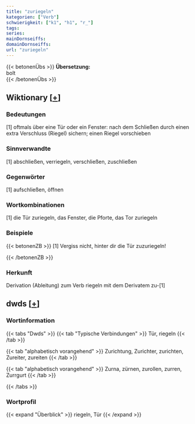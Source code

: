 ```yaml
---
title: "zuriegeln"
kategorien: ["Verb"]
schwierigkeit: ["k1", "h1", "r_"]
tags:
series:
mainDornseiffs:
domainDornseiffs:
url: "zuriegeln"
---
```


{{< betonenÜbs >}}
**Übersetzung:**  
bolt  
{{< /betonenÜbs >}}

## Wiktionary [[+](https://de.wiktionary.org/wiki/zuriegeln)]

### Bedeutungen
[1] oftmals über eine Tür oder ein Fenster: nach dem Schließen durch einen extra Verschluss (Riegel) sichern; einen Riegel vorschieben  

### Sinnverwandte
[1] abschließen, verriegeln, verschließen, zuschließen  

### Gegenwörter
[1] aufschließen, öffnen  

### Wortkombinationen
[1] die Tür zuriegeln, das Fenster, die Pforte, das Tor zuriegeln  

### Beispiele
{{< betonenZB >}}
[1] Vergiss nicht, hinter dir die Tür zuzuriegeln!  

{{< /betonenZB >}}
### Herkunft
Derivation (Ableitung) zum Verb riegeln mit dem Derivatem zu-[1]  



## dwds [[+](https://www.dwds.de/wb/zuriegeln)]

### Wortinformation
{{< tabs "Dwds" >}}
{{< tab "Typische Verbindungen" >}}
Tür, riegeln
{{< /tab >}}

{{< tab "alphabetisch vorangehend" >}}
Zurichtung, Zurichter, zurichten, Zureiter, zureiten
{{< /tab >}}

{{< tab "alphabetisch vorangehend" >}}
Zurna, zürnen, zurollen, zurren, Zurrgurt
{{< /tab >}}

{{< /tabs >}}

### Wortprofil
{{< expand "Überblick" >}} riegeln, Tür {{< /expand >}}

